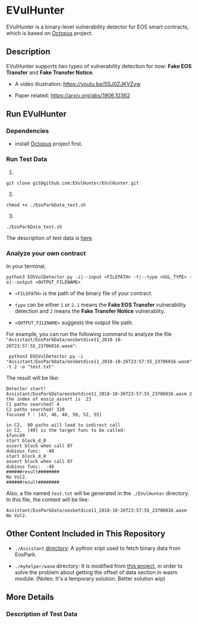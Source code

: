 # EVulHunter

EVulHunter is a binary-level vulnerability detector for EOS smart contracts, which is based on [Octopus](https://github.com/quoscient/octopus) project. 


## Description

EVulHunter supports two types of vulnerability detection for now: **Fake EOS Transfer** and **Fake Transfer Notice**. 

- A video illustration: https://youtu.be/5SJ0ZJKVZvw

- Paper related: https://arxiv.org/abs/1906.10362

## Run EVulHunter

### Dependencies

- install [Octopus](https://github.com/quoscient/octopus) project first.

### Run Test Data
1. 
```
git clone git@github.com:EVulHunter/EVulHunter.git
```

2.
```
chmod +x ./EosParkData_test.sh
``` 

3.
```
./EosParkData_test.sh
```

The description of test data is [here]().

### Analyze your own contract

In your terminal, 
```
python3 EOSVulDetector.py -i|--input <FILEPATH> -t|--type <VUL_TYPE> -o|--output <OUTPUT_FILENAME>
```
- ``<FILEPATH>`` is the path of the binary file of your contract.

- ``type`` can be either `1` or `2`. `1` means the **Fake EOS Transfer** vulnerability detection and `2` means the **Fake Transfer Notice** vulnerablity.

- ``<OUTPUT_FILENAME>`` suggests the output file path.

For example, you can run the following command to analyze the file ``"Assistant/EosParkData/eosbetdice11_2018-10-26T23:57:55_23706016.wasm"``:
```
 python3 EOSVulDetector.py -i "Assistant/EosParkData/eosbetdice11_2018-10-26T23:57:55_23706016.wasm" -t 2 -o "test.txt"
 ```

The result will be like:
```
Detector start!
Assistant/EosParkData/eosbetdice11_2018-10-26T23:57:55_23706016.wasm 2
the index of eosio_assert is  23
C1 paths searched! 4
C2 paths searched! 320
focused f : [43, 46, 48, 50, 52, 55]

in C2,  80 paths will lead to indirect call
in C2,  [49] is the target func to be called: 
$func49
start block_d_0
assert block when call 87
dubious func:  -48
start block_d_0
assert block when call 87
dubious func:  -48
######result########
No Vul2.
######result########

```
Also, a file named ``test.txt`` will be generated in the ``./EVulHunter`` directory. In this file, the content will be like:
```
Assistant/EosParkData/eosbetdice11_2018-10-26T23:57:55_23706016.wasm        No Vul2.
```

## Other Content Included in This Repository

- ``./Assistant`` [directory](https://github.com/EVulHunter/EVulHunter/tree/master/Assistant): A python sript used to fetch binary data from EosPark.

- ``./myhelper/wasm`` directory: It is modified from [this project](https://github.com/athre0z/wasm), in order to solve the problem about getting the offset of data section in wasm module. (Notes: It's a temporary solution. Better solution wip)

## More Details

### Description of Test Data